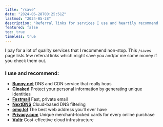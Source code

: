 ```yaml
---
title: "/save"
date: "2024-05-28T00:25:51Z"
lastmod: "2024-05-28"
description: "Referral links for services I use and heartily recommend."
featured: false
toc: true
timeless: true
---
```


I pay for a lot of quality services that I recommend non-stop. This `/saves` page lists few referral links which might save you and/or me some money if you check them out.

### I use and recommend:
- **[Bunny.net](https://bunny.net?ref=0eh23p45xs)** DNS and CDN service that really hops
- **[Cloaked](https://join.cloaked.app/?utm_source=referral&utm_campaign=Ee83SGN8OR)** Protect your personal information by generating unique identities
- **[Fastmail](https://app.fastmail.com/signup/?STKI=/u29803368)** Fast, private email
- **[NextDNS](https://nextdns.io/?from=2jujzdcc)** Cloud-based DNS filtering
- **[omg.lol](https://home.omg.lol/referred-by/jbowdre)** The best web address you'll ever have
- **[Privacy.com](https://app.privacy.com/join/JMMQ7)** Unique merchant-locked cards for every online purchase
- **[Vultr](https://www.vultr.com/?ref=9488431)** Cost-effective cloud infrastructure

